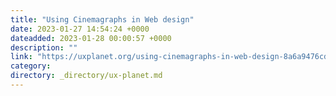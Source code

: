 ```yaml
---
title: "Using Cinemagraphs in Web design"
date: 2023-01-27 14:54:24 +0000
dateadded: 2023-01-28 00:00:57 +0000
description: ""
link: "https://uxplanet.org/using-cinemagraphs-in-web-design-8a6a9476cdc2?source=rss----819cc2aaeee0---4"
category:
directory: _directory/ux-planet.md
---
```

